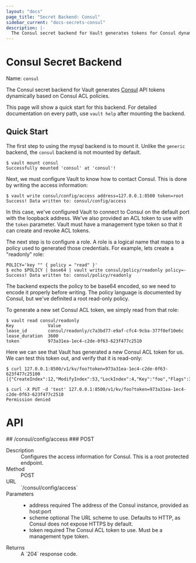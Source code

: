 ```yaml
---
layout: "docs"
page_title: "Secret Backend: Consul"
sidebar_current: "docs-secrets-consul"
description: |-
  The Consul secret backend for Vault generates tokens for Consul dynamically.
---
```


# Consul Secret Backend

Name: `consul`

The Consul secret backend for Vault generates
[Consul](http://consul.io)
API tokens dynamically based on Consul ACL policies.

This page will show a quick start for this backend. For detailed documentation
on every path, use `vault help` after mounting the backend.

## Quick Start

The first step to using the mysql backend is to mount it.
Unlike the `generic` backend, the `consul` backend is not mounted by default.

```
$ vault mount consul
Successfully mounted 'consul' at 'consul'!
```

Next, we must configure Vault to know how to contact Consul.
This is done by writing the access information:

```
$ vault write consul/config/access address=127.0.0.1:8500 token=root
Success! Data written to: consul/config/access
```

In this case, we've configured Vault to connect to Consul
on the default port with the loopback address. We've also provided
an ACL token to use with the `token` parameter. Vault must have a management
type token so that it can create and revoke ACL tokens.

The next step is to configure a role. A role is a logical name that maps
to a policy used to generated those credentials. For example, lets create
a "readonly" role:

```
POLICY='key "" { policy = "read" }'
$ echo $POLICY | base64 | vault write consul/policy/readonly policy=-
Success! Data written to: consul/policy/readonly
```

The backend expects the policy to be base64 encoded, so we need to encode
it properly before writing. The policy language is documented by Consul,
but we've definited a root read-only policy.

To generate a new set Consul ACL token, we simply read from that role:

```
$ vault read consul/readonly
Key           	Value
lease_id      	consul/readonly/c7a3bd77-e9af-cfc4-9cba-377f0ef10e6c
lease_duration	3600
token         	973a31ea-1ec4-c2de-0f63-623f477c2510
```

Here we can see that Vault has generated a new Consul ACL token for us.
We can test this token out, and verify that it is read-only:

```
$ curl 127.0.0.1:8500/v1/kv/foo?token=973a31ea-1ec4-c2de-0f63-623f477c25100
[{"CreateIndex":12,"ModifyIndex":53,"LockIndex":4,"Key":"foo","Flags":3304740253564472344,"Value":"YmF6"}]

$ curl -X PUT -d 'test' 127.0.0.1:8500/v1/kv/foo?token=973a31ea-1ec4-c2de-0f63-623f477c2510
Permission denied
```

# API
<div class="bs-api-section">
## /consul/config/access
### POST

<dl>
  <dt>Description</dt>
  <dd>
    Configures the access information for Consul.
    This is a root protected endpoint.
  </dd>

  <dt>Method</dt>
  <dd>POST</dd>

  <dt>URL</dt>
  <dd>`/consul/config/access`</dd>

  <dt>Parameters</dt>
  <dd>
    <ul>
      <li>
        <span class="param">address</span>
        <span class="param-flags">required</span>
        The address of the Consul instance, provided as host:port
      </li>
      <li>
        <span class="param">scheme</span>
        <span class="param-flags">optional</span>
        The URL scheme to use. Defaults to HTTP, as Consul does not expose HTTPS by default.
      </li>
      <li>
        <span class="param">token</span>
        <span class="param-flags">required</span>
        The Consul ACL token to use. Must be a management type token.
      </li>
    </ul>
  </dd>

  <dt>Returns</dt>
  <dd>
    A `204` response code.
  </dd>
</dl>

</div>
